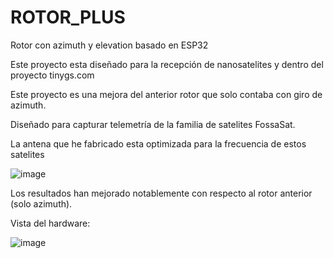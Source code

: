 # ROTOR_PLUS
Rotor con azimuth y elevation basado en ESP32 

Este proyecto esta diseñado para la recepción de nanosatelites y dentro del proyecto tinygs.com

Este proyecto es una mejora del anterior rotor que solo contaba con giro de azimuth.

Diseñado para capturar telemetría de la familia de satelites FossaSat.

La antena que he fabricado esta optimizada para la frecuencia de estos satelites

![image](https://user-images.githubusercontent.com/48222471/180614173-b6e6713a-deb8-4f4f-9173-88964b037b58.png)

Los resultados han mejorado notablemente con respecto al rotor anterior (solo azimuth).

Vista del hardware:

![image](https://user-images.githubusercontent.com/48222471/180614595-1c1f45ef-7f25-4ad3-9da9-7140ff463c83.png)

